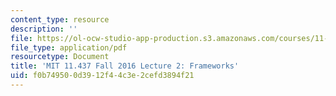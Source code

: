 ```yaml
---
content_type: resource
description: ''
file: https://ol-ocw-studio-app-production.s3.amazonaws.com/courses/11-437-financing-economic-development-fall-2016/f0b749500d3912f44c3e2cefd3894f21_MIT11_437F16_Lec2.pdf
file_type: application/pdf
resourcetype: Document
title: 'MIT 11.437 Fall 2016 Lecture 2: Frameworks'
uid: f0b74950-0d39-12f4-4c3e-2cefd3894f21
---
```

